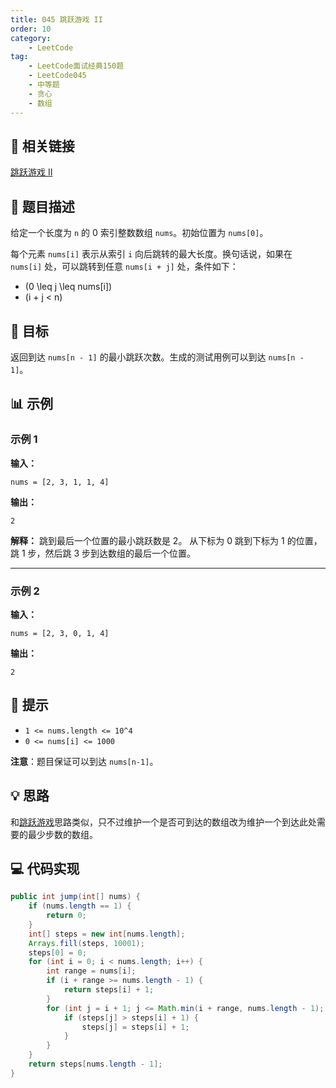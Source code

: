 ```yaml
---
title: 045 跳跃游戏 II
order: 10
category:
    - LeetCode
tag:
    - LeetCode面试经典150题
    - LeetCode045
    - 中等题
    - 贪心
    - 数组
---
```


## 🔗 相关链接

[跳跃游戏 II](https://leetcode.cn/problems/jump-game/?envType=study-plan-v2&envId=top-interview-150)

## 📜 题目描述

给定一个长度为 `n` 的 0 索引整数数组 `nums`。初始位置为 `nums[0]`。

每个元素 `nums[i]` 表示从索引 `i` 向后跳转的最大长度。换句话说，如果在 `nums[i]` 处，可以跳转到任意 `nums[i + j]` 处，条件如下：

- \(0 \leq j \leq nums[i]\)
- \(i + j < n\)

## 🎯 目标

返回到达 `nums[n - 1]` 的最小跳跃次数。生成的测试用例可以到达 `nums[n - 1]`。

## 📊 示例

### 示例 1

**输入：**
```plaintext
nums = [2, 3, 1, 1, 4]
```
**输出：**
```plaintext
2
```
**解释：** 
跳到最后一个位置的最小跳跃数是 2。
从下标为 0 跳到下标为 1 的位置，跳 1 步，然后跳 3 步到达数组的最后一个位置。

---

### 示例 2

**输入：**
```plaintext
nums = [2, 3, 0, 1, 4]
```
**输出：**
```plaintext
2
```

## 📝 提示

- `1 <= nums.length <= 10^4`
- `0 <= nums[i] <= 1000`

**注意**：题目保证可以到达 `nums[n-1]`。

## 💡 思路

和[跳跃游戏](./9-leet055.md)思路类似，只不过维护一个是否可到达的数组改为维护一个到达此处需要的最少步数的数组。

## 💻 代码实现

```java
public int jump(int[] nums) {
    if (nums.length == 1) {
        return 0;
    }
    int[] steps = new int[nums.length];
    Arrays.fill(steps, 10001);
    steps[0] = 0;
    for (int i = 0; i < nums.length; i++) {
        int range = nums[i];
        if (i + range >= nums.length - 1) {
            return steps[i] + 1;
        }
        for (int j = i + 1; j <= Math.min(i + range, nums.length - 1); j++) {
            if (steps[j] > steps[i] + 1) {
                steps[j] = steps[i] + 1;
            }
        }
    }
    return steps[nums.length - 1];
}
```